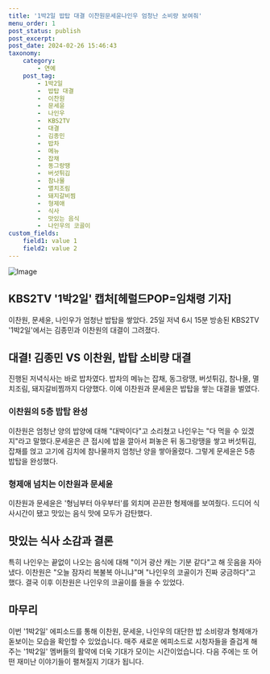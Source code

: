 ```yaml
---
title: '1박2일 밥탑 대결 이찬원문세윤나인우 엄청난 소비량 보여줘'
menu_order: 1
post_status: publish
post_excerpt: 
post_date: 2024-02-26 15:46:43
taxonomy:
    category:
        - 연예
    post_tag:
        - 1박2일
        -  밥탑 대결
        -  이찬원
        -  문세윤
        -  나인우
        -  KBS2TV
        -  대결
        -  김종민
        -  밥차
        -  메뉴
        -  잡채
        -  동그랑땡
        -  버섯튀김
        -  참나물
        -  멸치조림
        -  돼지갈비찜
        -  형제애
        -  식사
        -  맛있는 음식
        -  나인우의 코골이
custom_fields:
    field1: value 1
    field2: value 2
---
```


![Image](https://mimgnews.pstatic.net/image/112/2024/02/26/202402251922254004647_20240225192304_01_20240226053110524.jpg?type=w540)

## KBS2TV '1박2일' 캡처[헤럴드POP=임채령 기자]
이찬원, 문세윤, 나인우가 엄청난 밥탑을 쌓았다. 25일 저녁 6시 15분 방송된 KBS2TV '1박2일'에서는 김종민과 이찬원의 대결이 그려졌다.
## 대결! 김종민 VS 이찬원, 밥탑 소비량 대결
진행된 저녁식사는 바로 밥차였다. 밥차의 메뉴는 잡채, 동그랑땡, 버섯튀김, 참나물, 멸치조림, 돼지갈비찜까지 다양했다. 이에 이찬원과 문세윤은 밥탑을 쌓는 대결을 벌였다.
### 이찬원의 5층 밥탑 완성
이찬원은 엄청난 양의 밥양에 대해 "대박이다"고 소리쳤고 나인우는 "다 먹을 수 있겠지"라고 말했다.문세윤은 큰 접시에 밥을 깔아서 펴놓은 뒤 동그랑땡을 쌓고 버섯튀김, 잡채를 얹고 고기에 김치에 참나물까지 엄청난 양을 쌓아올렸다. 그렇게 문세윤은 5층 밥탑을 완성했다.
### 형제애 넘치는 이찬원과 문세윤
이찬원과 문세윤은 '형님부터 아우부터'를 외치며 끈끈한 형제애를 보여줬다. 드디어 식사시간이 됐고 맛있는 음식 맛에 모두가 감탄했다.
## 맛있는 식사 소감과 결론
특히 나인우는 끝없이 나오는 음식에 대해 "이거 광산 캐는 기분 같다"고 해 웃음을 자아냈다. 이찬원은 "오늘 잠자리 복불복 아니냐"며 "나인우의 코골이가 진짜 궁금하다"고 했다. 결국 이후 이찬원은 나인우의 코골이를 들을 수 있었다.
## 마무리
이번 '1박2일' 에피소드를 통해 이찬원, 문세윤, 나인우의 대단한 밥 소비량과 형제애가 돋보이는 모습을 확인할 수 있었습니다. 매주 새로운 에피소드로 시청자들을 즐겁게 해주는 '1박2일' 멤버들의 활약에 더욱 기대가 모이는 시간이었습니다. 다음 주에는 또 어떤 재미난 이야기들이 펼쳐질지 기대가 됩니다.
